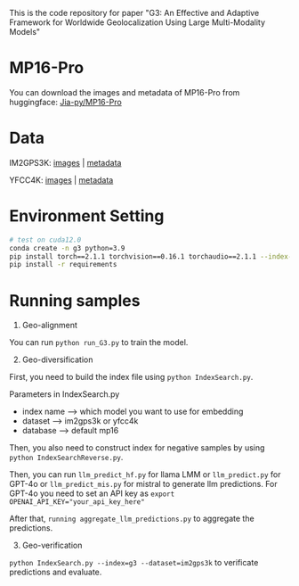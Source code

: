 This is the code repository for paper "G3: An Effective and Adaptive Framework for Worldwide Geolocalization Using Large Multi-Modality Models"

# MP16-Pro

You can download the images and metadata of MP16-Pro from huggingface: [Jia-py/MP16-Pro](https://huggingface.co/datasets/Jia-py/MP16-Pro/tree/main)

# Data

IM2GPS3K: [images](http://www.mediafire.com/file/7ht7sn78q27o9we/im2gps3ktest.zip) | [metadata](https://raw.githubusercontent.com/TIBHannover/GeoEstimation/original_tf/meta/im2gps3k_places365.csv)

YFCC4K: [images](http://www.mediafire.com/file/3og8y3o6c9de3ye/yfcc4k.zip) | [metadata](https://github.com/TIBHannover/GeoEstimation/releases/download/pytorch/yfcc25600_places365.csv)

# Environment Setting

```bash
# test on cuda12.0
conda create -n g3 python=3.9
pip install torch==2.1.1 torchvision==0.16.1 torchaudio==2.1.1 --index-url https://download.pytorch.org/whl/cu121
pip install -r requirements
```

# Running samples

1. Geo-alignment

You can run `python run_G3.py` to train the model.

2. Geo-diversification

First, you need to build the index file using `python IndexSearch.py`. 

Parameters in IndexSearch.py
- index name --> which model you want to use for embedding
- dataset --> im2gps3k or yfcc4k
- database --> default mp16

Then, you also need to construct index for negative samples by using `python IndexSearchReverse.py`. 

Then, you can run `llm_predict_hf.py` for llama LMM or `llm_predict.py` for GPT-4o or `llm_predict_mis.py` for mistral to generate llm predictions. For GPT-4o you need to set an API key as `export OPENAI_API_KEY="your_api_key_here"`

After that, `running aggregate_llm_predictions.py` to aggregate the predictions.

3. Geo-verification

`python IndexSearch.py --index=g3 --dataset=im2gps3k` to verificate predictions and evaluate.
